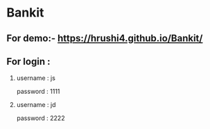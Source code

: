 # Bankit

## For demo:- https://hrushi4.github.io/Bankit/

## For login :

1) username : js

   password : 1111
   
2) username : jd

   password : 2222
